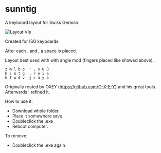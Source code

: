 # sunntig
A keyboard layout for Swiss German

![Layout Vis](https://user-images.githubusercontent.com/65241975/202269326-1909edf4-2041-4e7e-929d-b4e2fc917de7.png)

Created for ISO keyboards

After each . and , a space is placed. 

Layout best used with with angle mod (fingers placed like showed above). 

```
z m l b p  ' , o u ü 
h s n t g  . r e i a 
k f w d v  j c ä y ö 
```

Originally reated by OXEY (https://github.com/O-X-E-Y) and his great tools. Afterwards I refined it.


How to use it:
- Download whole folder.
- Place it somewhere save.
- Doubleclick the .exe
- Reboot computer.

To remove:
- Doubleclick the .exe again.
